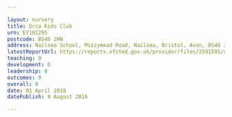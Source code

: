 ```yaml
---

layout: nursery
title: Orca Kids Club
urn: EY101295
postcode: BS48 2HN
address: Nailsea School, Mizzymead Road, Nailsea, Bristol, Avon, BS48 2HN
latestReportUrl: https://reports.ofsted.gov.uk/provider/files/2591595/urn/EY101295.pdf
teaching: 0
development: 0
leadership: 0
outcomes: 0
overall: 0
date: 01 April 2018 
datePublish: 9 August 2016

---
```

